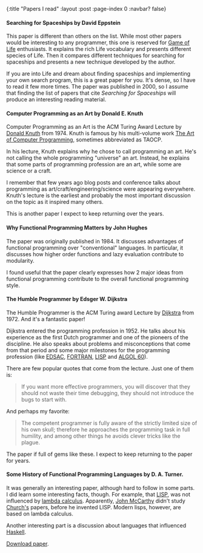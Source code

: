 {:title "Papers I read"
 :layout :post
 :page-index 0
 :navbar? false}

#### Searching for Spaceships by David Eppstein

This paper is different than others on the list. While most other papers would be
interesting to any programmer, this one is reserved for
[Game of Life](https://en.wikipedia.org/wiki/The_Game_of_Life) enthusiasts. It
explains the rich Life vocabulary and presents different species of Life. Then it
compares different techniques for searching for spaceships and presents a new
technique developed by the author.

If you are into Life and dream about finding spaceships and implementing your
own search program, this is a great paper for you. It's dense, so I have to read
it few more times. The paper was published in 2000, so I assume that finding the
list of papers that cite *Searching for Spaceships* will produce an interesting
reading material.

#### Computer Programming as an Art by Donald E. Knuth

Computer Programming as an Art is the ACM Turing Award Lecture by
[Donald Knuth](https://en.wikipedia.org/wiki/Donald_Knuth) from 1974. Knuth is
famous by his multi-volume work
[The Art of Computer Programming](https://en.wikipedia.org/wiki/The_Art_of_Computer_Programming),
sometimes abbreviated as TAOCP.

In his lecture, Knuth explains why he chose to call programming an art. He's not
calling the whole programming "universe" an art. Instead, he explains that some
parts of programming profession are an art, while some are science or a craft.

I remember that few years ago blog posts and conference talks about programming
as art/craft/engineering/science were appearing everywhere. Knuth's lecture is
the earliest and probably the most important discussion on the topic as it
inspired many others.

This is another paper I expect to keep returning over the years.

#### Why Functional Programming Matters by John Hughes

The paper was originally published in 1984. It discusses advantages of
functional programming over "conventional" languages. In particular, it
discusses how higher order functions and lazy evaluation contribute to
modularity.

I found useful that the paper clearly expresses how 2 major ideas from
functional programming contribute to the overall functional programming style.

#### The Humble Programmer by Edsger W. Dijkstra

The Humble Programmer is the ACM Turing award Lecture by
[Dijkstra](https://en.wikipedia.org/wiki/Edsger_W._Dijkstra) from 1972. And it's
a fantastic paper!

Dijkstra entered the programming profession in 1952. He talks about his
experience as the first Dutch programmer and one of the pioneers of the
discipline. He also speaks about problems and misconceptions that come from that
period and some major milestones for the programming profession (like
[EDSAC](https://en.wikipedia.org/wiki/Electronic_delay_storage_automatic_calculator),
[FORTRAN](https://en.wikipedia.org/wiki/Fortran),
[LISP](https://en.wikipedia.org/wiki/Lisp_%28programming_language%29) and
[ALGOL 60](https://en.wikipedia.org/wiki/ALGOL_60)).

There are few popular quotes that come from the lecture. Just one of them is:

> If you want more effective programmers, you will discover that they should not
waste their time debugging, they should not introduce the bugs to start with.

And perhaps my favorite:

> The competent programmer is fully aware of the strictly limited size of his
own skull; therefore he approaches the programming task in full humility, and
among other things he avoids clever tricks like the plague.

The paper if full of gems like these. I expect to keep returning to the paper
for years.

#### Some History of Functional Programming Languages by D. A. Turner.

It was generally an interesting paper, although hard to follow
in some parts. I did learn some interesting facts, though. For example, that
[LISP](https://en.wikipedia.org/wiki/Lisp_%28programming_language%29), was not
influenced by [lambda calculus](https://en.wikipedia.org/wiki/Lambda_calculus).
Apparently, [John McCarthy](https://en.wikipedia.org/wiki/John_McCarthy_%28computer_scientist%29)
didn't study [Church's](https://en.wikipedia.org/wiki/Alonzo_Church) papers,
before he invented LISP. Modern lisps, however, are based on lambda calculus.

Another interesting part is a discussion about languages that influenced
[Haskell](https://en.wikipedia.org/wiki/Haskell_%28programming_language%29).

[Download paper](https://www.cs.kent.ac.uk/people/staff/dat/tfp12/tfp12.pdf).

